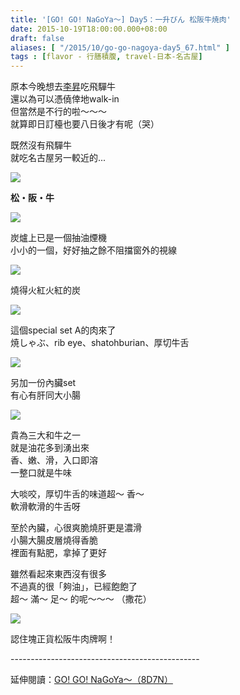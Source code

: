 ```yaml
---
title: '[GO! GO! NaGoYa～] Day5：一升びん 松阪牛焼肉'
date: 2015-10-19T18:00:00.000+08:00
draft: false
aliases: [ "/2015/10/go-go-nagoya-day5_67.html" ]
tags : [flavor - 行膳積腹, travel-日本-名古屋]
---
```


原本今晚想去[李昇](http://www.shoya.com/)吃飛驒牛  
還以為可以憑僥倖地walk-in  
但當然是不行的啦～～～  
就算即日訂檯也要八日後才有呢（哭）  
  
既然沒有飛驒牛  
就吃名古屋另一較近的...  

![](/images/nagoya5i.jpg)

**松・阪・牛**  

![](/images/nagoya5i1.jpg)

炭爐上已是一個抽油煙機  
小小的一個，好好抽之餘不阻擋窗外的視線  

![](/images/nagoya5i2.jpg)

燒得火紅火紅的炭  

![](/images/nagoya5i3.jpg)

這個special set A的肉來了  
焼しゃぶ、rib eye、shatohburian、厚切牛舌  

![](/images/nagoya5i4.jpg)

另加一份內臟set  
有心有肝同大小腸  

![](/images/nagoya5i5.jpg)

貴為三大和牛之一  
就是油花多到湧出來  
香、嫩、滑，入口即溶  
一整口就是牛味  
  
大啖咬，厚切牛舌的味道超～ 香～  
軟滑軟滑的牛舌呀  
  
至於內臟，心很爽脆燒肝更是濃滑  
小腸大腸皮層燒得香脆  
裡面有點肥，拿掉了更好  
  
雖然看起來東西沒有很多  
不過真的很「夠油」，已經飽飽了  
超～ 滿～ 足～ 的呢～～～ （撒花）  

![](/images/nagoya5i6.jpg)

認住塊正貨松阪牛肉牌啊！  
  
\-----------------------------------------------  
  
延伸閱讀：[GO! GO! NaGoYa～（8D7N）](https://hidie.net/nagoya8d7n/)
